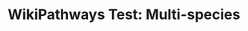 ---
authors:
- AlexanderPico
- Mkutmon
- MaintBot
description: Pathway created to support a discussion on how to represent multispecies
  pathways in WikiPathways.
last-edited: 2016-12-04
organisms:
- Plasmodium falciparum
redirect_from:
- /index.php/Pathway:WP2919
- /instance/WP2919
revision: null
schema-jsonld:
- '@context': https://schema.org/
  '@id': https://wikipathways.github.io/pathways/WP2919.html
  '@type': Dataset
  creator:
    '@type': Organization
    name: WikiPathways
  description: Pathway created to support a discussion on how to represent multispecies
    pathways in WikiPathways.
  keywords:
  - CDC23_HUMAN
  - Pf123
  - TP53_HUMAN
  license: CC0
  name: 'WikiPathways Test: Multi-species'
seo: CreativeWork
title: 'WikiPathways Test: Multi-species'
wpid: WP2919
---